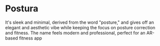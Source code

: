 # Postura
It's sleek and minimal, derived from the word "posture," and gives off an elegant and aesthetic vibe while keeping the focus on posture correction and fitness. The name feels modern and professional, perfect for an AR-based fitness app
